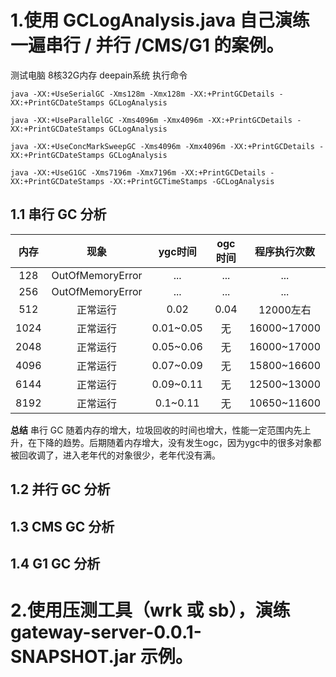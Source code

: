 # 1.使用 GCLogAnalysis.java 自己演练一遍串行 / 并行 /CMS/G1 的案例。
测试电脑 8核32G内存 deepain系统
执行命令

`java -XX:+UseSerialGC -Xms128m -Xmx128m -XX:+PrintGCDetails -XX:+PrintGCDateStamps GCLogAnalysis`

`java -XX:+UseParallelGC -Xms4096m -Xmx4096m -XX:+PrintGCDetails -XX:+PrintGCDateStamps GCLogAnalysis`
       
`java -XX:+UseConcMarkSweepGC -Xms4096m -Xmx4096m -XX:+PrintGCDetails -XX:+PrintGCDateStamps GCLogAnalysis`
       
`java -XX:+UseG1GC -Xms7196m -Xmx7196m -XX:+PrintGCDetails -XX:+PrintGCDateStamps -XX:+PrintGCTimeStamps -GCLogAnalysis`

## 1.1 串行 GC 分析
内存 | 现象 | ygc时间 | ogc时间 | 程序执行次数
:-: | :-: | :-: | :-: | :-: 
128 | OutOfMemoryError |...|...|...|
256 | OutOfMemoryError |...|...|...|
512 | 正常运行 | 0.02 | 0.04 | 12000左右|
1024 | 正常运行 | 0.01~0.05 | 无 | 16000~17000|
2048 | 正常运行 | 0.05~0.06 | 无 | 16000~17000|
4096 | 正常运行 | 0.07~0.09 | 无 | 15800~16600|
6144 | 正常运行 | 0.09~0.11 | 无 | 12500~13000|
8192 | 正常运行 | 0.1~0.11 | 无 | 10650~11600|
**总结**
串行 GC 随着内存的增大，垃圾回收的时间也增大，性能一定范围内先上升，在下降的趋势。后期随着内存增大，没有发生ogc，因为ygc中的很多对象都被回收调了，进入老年代的对象很少，老年代没有满。
## 1.2 并行 GC 分析

## 1.3 CMS GC 分析

## 1.4 G1 GC 分析


# 2.使用压测工具（wrk 或 sb），演练 gateway-server-0.0.1-SNAPSHOT.jar 示例。

